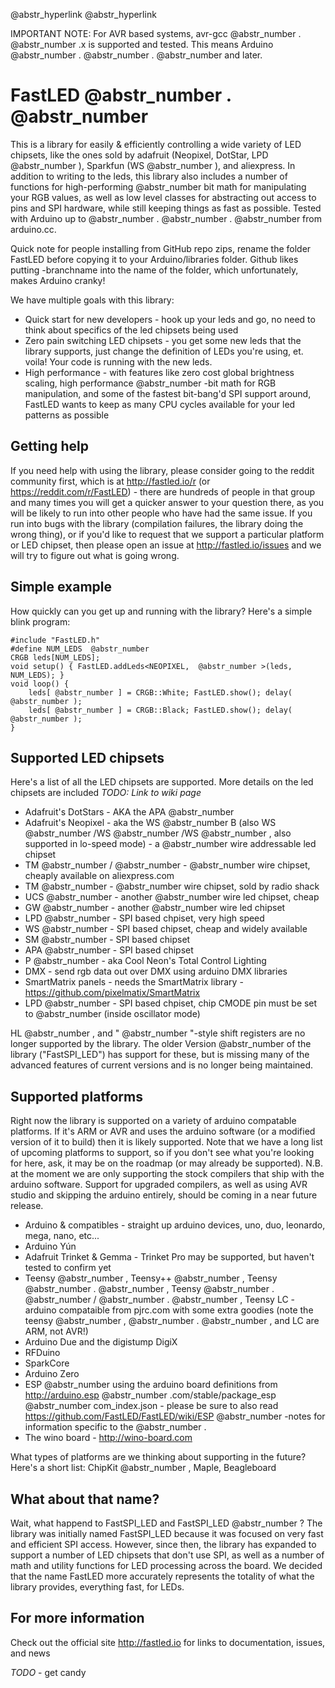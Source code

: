 @abstr_hyperlink @abstr_hyperlink 

IMPORTANT NOTE: For AVR based systems, avr-gcc @abstr_number . @abstr_number .x is supported and tested. This means Arduino @abstr_number . @abstr_number . @abstr_number and later.

# FastLED @abstr_number . @abstr_number 

This is a library for easily & efficiently controlling a wide variety of LED chipsets, like the ones sold by adafruit (Neopixel, DotStar, LPD @abstr_number ), Sparkfun (WS @abstr_number ), and aliexpress. In addition to writing to the leds, this library also includes a number of functions for high-performing @abstr_number bit math for manipulating your RGB values, as well as low level classes for abstracting out access to pins and SPI hardware, while still keeping things as fast as possible. Tested with Arduino up to @abstr_number . @abstr_number . @abstr_number from arduino.cc.

Quick note for people installing from GitHub repo zips, rename the folder FastLED before copying it to your Arduino/libraries folder. Github likes putting -branchname into the name of the folder, which unfortunately, makes Arduino cranky!

We have multiple goals with this library:

  * Quick start for new developers - hook up your leds and go, no need to think about specifics of the led chipsets being used
  * Zero pain switching LED chipsets - you get some new leds that the library supports, just change the definition of LEDs you're using, et. voila! Your code is running with the new leds.
  * High performance - with features like zero cost global brightness scaling, high performance @abstr_number -bit math for RGB manipulation, and some of the fastest bit-bang'd SPI support around, FastLED wants to keep as many CPU cycles available for your led patterns as possible



## Getting help

If you need help with using the library, please consider going to the reddit community first, which is at http://fastled.io/r (or https://reddit.com/r/FastLED) - there are hundreds of people in that group and many times you will get a quicker answer to your question there, as you will be likely to run into other people who have had the same issue. If you run into bugs with the library (compilation failures, the library doing the wrong thing), or if you'd like to request that we support a particular platform or LED chipset, then please open an issue at http://fastled.io/issues and we will try to figure out what is going wrong.

## Simple example

How quickly can you get up and running with the library? Here's a simple blink program:
    
    
    #include "FastLED.h"
    #define NUM_LEDS  @abstr_number 
    CRGB leds[NUM_LEDS];
    void setup() { FastLED.addLeds<NEOPIXEL,  @abstr_number >(leds, NUM_LEDS); }
    void loop() {
        leds[ @abstr_number ] = CRGB::White; FastLED.show(); delay( @abstr_number );
        leds[ @abstr_number ] = CRGB::Black; FastLED.show(); delay( @abstr_number );
    }
    

## Supported LED chipsets

Here's a list of all the LED chipsets are supported. More details on the led chipsets are included _TODO: Link to wiki page_

  * Adafruit's DotStars - AKA the APA @abstr_number 
  * Adafruit's Neopixel - aka the WS @abstr_number B (also WS @abstr_number /WS @abstr_number /WS @abstr_number , also supported in lo-speed mode) - a @abstr_number wire addressable led chipset
  * TM @abstr_number / @abstr_number - @abstr_number wire chipset, cheaply available on aliexpress.com
  * TM @abstr_number - @abstr_number wire chipset, sold by radio shack
  * UCS @abstr_number - another @abstr_number wire led chipset, cheap
  * GW @abstr_number - another @abstr_number wire led chipset
  * LPD @abstr_number - SPI based chpiset, very high speed
  * WS @abstr_number - SPI based chipset, cheap and widely available
  * SM @abstr_number - SPI based chipset
  * APA @abstr_number - SPI based chipset
  * P @abstr_number - aka Cool Neon's Total Control Lighting
  * DMX - send rgb data out over DMX using arduino DMX libraries
  * SmartMatrix panels - needs the SmartMatrix library - https://github.com/pixelmatix/SmartMatrix
  * LPD @abstr_number - SPI based chpiset, chip CMODE pin must be set to @abstr_number (inside oscillator mode)



HL @abstr_number , and " @abstr_number "-style shift registers are no longer supported by the library. The older Version @abstr_number of the library ("FastSPI_LED") has support for these, but is missing many of the advanced features of current versions and is no longer being maintained.

## Supported platforms

Right now the library is supported on a variety of arduino compatable platforms. If it's ARM or AVR and uses the arduino software (or a modified version of it to build) then it is likely supported. Note that we have a long list of upcoming platforms to support, so if you don't see what you're looking for here, ask, it may be on the roadmap (or may already be supported). N.B. at the moment we are only supporting the stock compilers that ship with the arduino software. Support for upgraded compilers, as well as using AVR studio and skipping the arduino entirely, should be coming in a near future release.

  * Arduino & compatibles - straight up arduino devices, uno, duo, leonardo, mega, nano, etc...
  * Arduino Yún
  * Adafruit Trinket & Gemma - Trinket Pro may be supported, but haven't tested to confirm yet
  * Teensy @abstr_number , Teensy++ @abstr_number , Teensy @abstr_number . @abstr_number , Teensy @abstr_number . @abstr_number / @abstr_number . @abstr_number , Teensy LC - arduino compataible from pjrc.com with some extra goodies (note the teensy @abstr_number , @abstr_number . @abstr_number , and LC are ARM, not AVR!)
  * Arduino Due and the digistump DigiX
  * RFDuino
  * SparkCore
  * Arduino Zero
  * ESP @abstr_number using the arduino board definitions from http://arduino.esp @abstr_number .com/stable/package_esp @abstr_number com_index.json - please be sure to also read https://github.com/FastLED/FastLED/wiki/ESP @abstr_number -notes for information specific to the @abstr_number .
  * The wino board - http://wino-board.com



What types of platforms are we thinking about supporting in the future? Here's a short list: ChipKit @abstr_number , Maple, Beagleboard

## What about that name?

Wait, what happend to FastSPI_LED and FastSPI_LED @abstr_number ? The library was initially named FastSPI_LED because it was focused on very fast and efficient SPI access. However, since then, the library has expanded to support a number of LED chipsets that don't use SPI, as well as a number of math and utility functions for LED processing across the board. We decided that the name FastLED more accurately represents the totality of what the library provides, everything fast, for LEDs.

## For more information

Check out the official site http://fastled.io for links to documentation, issues, and news

_TODO_ \- get candy
